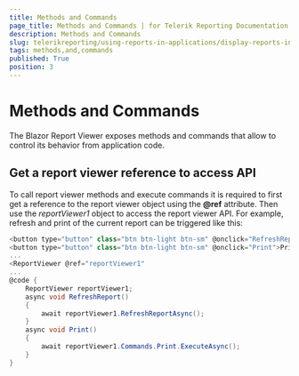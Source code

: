 ```yaml
---
title: Methods and Commands
page_title: Methods and Commands | for Telerik Reporting Documentation
description: Methods and Commands
slug: telerikreporting/using-reports-in-applications/display-reports-in-applications/web-application/blazor-report-viewer/methods-and-commands
tags: methods,and,commands
published: True
position: 3
---
```


# Methods and Commands



The Blazor Report Viewer exposes methods and commands that allow to control its behavior from application code.

## Get a report viewer reference to access API

To call report viewer methods and execute commands it is required to first get a reference to the report viewer object using the           __@ref__  attribute.           Then use the *reportViewer1*  object to access the report viewer API. For example, refresh and print of           the current report can be triggered like this:         

    
````c#
<button type="button" class="btn btn-light btn-sm" @onclick="RefreshReport">Refresh Report</button>
<button type="button" class="btn btn-light btn-sm" @onclick="Print">Print Report</button>
...
<ReportViewer @ref="reportViewer1"
...
@code {
    ReportViewer reportViewer1;
    async void RefreshReport()
    {
        await reportViewer1.RefreshReportAsync();
    }
    async void Print()
    {
        await reportViewer1.Commands.Print.ExecuteAsync();
    }
}
````

